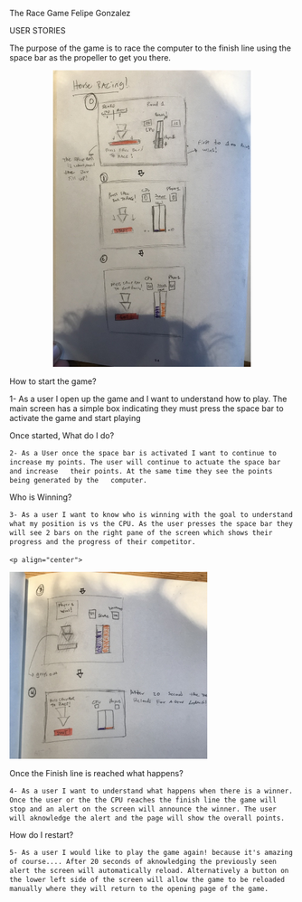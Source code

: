 The Race Game 
Felipe Gonzalez


USER STORIES

The purpose of the game is to race the computer to the finish line using the space bar as the propeller to get you there. 

<p align="center">
<img src= "https://github.com/pipe2705/The-Race-Game/blob/master/LF_Wireframe1.jpeg" width="350" title="First screen and First Steps" > 
</p>

How to start the game? 

   1-  As a user I open up the game and I want to understand how to play. The main screen has a simple box indicating they must press the space bar to activate the game and start playing 

Once started, What do I do? 

    2- As a User once the space bar is activated I want to continue to increase my points. The user will continue to actuate the space bar and increase   their points. At the same time they see the points being generated by the   computer. 

Who is Winning? 
    
    3- As a user I want to know who is winning with the goal to understand what my position is vs the CPU. As the user presses the space bar they will see 2 bars on the right pane of the screen which shows their progress and the progress of their competitor.

    <p align="center">
<img src= "https://github.com/pipe2705/The-Race-Game/blob/master/LF_Wireframe2.jpeg" width="350" title="Who is Winning" > 
</p>

Once the Finish line is reached what happens?

    4- As a user I want to understand what happens when there is a winner. Once the user or the the CPU reaches the finish line the game will stop and an alert on the screen will announce the winner. The user will aknowledge the alert and the page will show the overall points. 

How do I restart?

    5- As a user I would like to play the game again! because it's amazing of course.... After 20 seconds of aknowledging the previously seen alert the screen will automatically reload. Alternatively a button on the lower left side of the screen will allow the game to be reloaded manually where they will return to the opening page of the game. 

